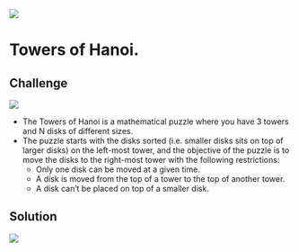 <img src="https://travis-ci.com/mrebb/data-structures-and-algorithms.svg?branch=queue_with_stacks">

# Towers of Hanoi.

## Challenge
<img src="https://codefellows.github.io/common_curriculum/data_structures_and_algorithms/Code_401/class-14/hanoi.png">

* The Towers of Hanoi is a mathematical puzzle where you have 3 towers and N disks of different sizes.
* The puzzle starts with the disks sorted (i.e. smaller disks sits on top of larger disks) on the left-most tower, and the objective of the puzzle is to move the disks to the right-most tower with the following restrictions:
    * Only one disk can be moved at a given time.
    * A disk is moved from the top of a tower to the top of another tower.
    * A disk can’t be placed on top of a smaller disk.

## Solution
<img src = "./assets">